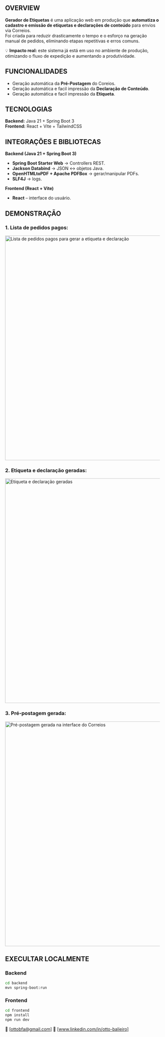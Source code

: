 ## OVERVIEW
**Gerador de Etiquetas** é uma aplicação web em produção que **automatiza o cadastro e emissão de etiquetas e declarações de conteúdo** para envios via Correios.  
Foi criada para reduzir drasticamente o tempo e o esforço na geração manual de pedidos, eliminando etapas repetitivas e erros comuns.

💡 **Impacto real:** este sistema já está em uso no ambiente de produção, otimizando o fluxo de expedição e aumentando a produtividade.

## FUNCIONALIDADES
- Geração automática da **Pré-Postagem** do Coreios.
- Geração automática e facil impressão da **Declaração de Conteúdo**.
- Geração automática e facil impressão da **Etiqueta**.

## TECNOLOGIAS
**Backend:** Java 21 + Spring Boot 3  
**Frontend:** React + Vite + TailwindCSS  

## INTEGRAÇÕES E BIBLIOTECAS

**Backend (Java 21 + Spring Boot 3)**  
- **Spring Boot Starter Web** → Controllers REST. 
- **Jackson Databind** → JSON ↔ objetos Java. 
- **OpenHTMLtoPDF + Apache PDFBox** → gerar/manipular PDFs.
- **SLF4J** → logs.

**Frontend (React + Vite)**  
- **React** – interface do usuário.  

## DEMONSTRAÇÃO
### 1. Lista de pedidos pagos:
<img src="https://github.com/user-attachments/assets/e129bad9-5144-4667-8aa8-b0a874fdfb47"
     alt="Lista de pedidos pagos para gerar a etiqueta e declaração"
     width="730"/>
### 2. Etiqueta e declaração geradas:     
<img src="https://github.com/user-attachments/assets/fee9aaf9-fe05-4a09-b8e1-be455832fad4"
     alt="Etiqueta e declaração geradas"
     width="730"/>
### 3. Pré-postagem gerada:     
<img src="https://github.com/user-attachments/assets/c43c90d4-b351-429c-a515-4375977e80e4"
     alt="Pré-postagem gerada na interface do Correios"
     width="730"/>

## EXECULTAR LOCALMENTE



### Backend
```bash
cd backend
mvn spring-boot:run
```
### Frontend
```bash
cd frontend
npm install
npm run dev
```

📧 [ottobfa@gmail.com]
🔗 [www.linkedin.com/in/otto-balieiro]

